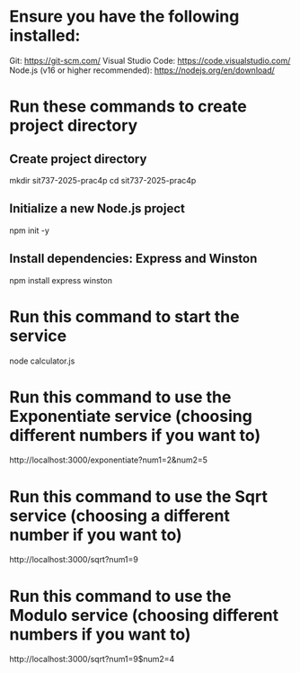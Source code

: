 # Ensure you have the following installed:

Git: https://git-scm.com/
Visual Studio Code: https://code.visualstudio.com/
Node.js (v16 or higher recommended): https://nodejs.org/en/download/

# Run these commands to create project directory
## Create project directory
mkdir sit737-2025-prac4p
cd sit737-2025-prac4p

## Initialize a new Node.js project
npm init -y

## Install dependencies: Express and Winston
npm install express winston

# Run this command to start the service
node calculator.js

# Run this command to use the Exponentiate service (choosing different numbers if you want to)
http://localhost:3000/exponentiate?num1=2&num2=5

# Run this command to use the Sqrt service (choosing a different number if you want to)
http://localhost:3000/sqrt?num1=9

# Run this command to use the Modulo service (choosing different numbers if you want to)
http://localhost:3000/sqrt?num1=9$num2=4
